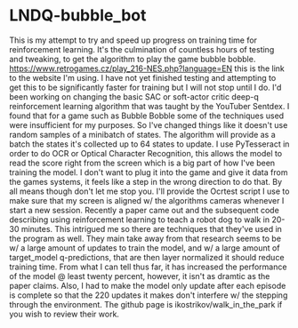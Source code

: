 # LNDQ-bubble_bot
This is my attempt to try and speed up progress on training time for reinforcement learning. It's the culmination of countless hours of testing and tweaking, to get the algorithm to play the game bubble bobble. https://www.retrogames.cz/play_216-NES.php?language=EN this is the link to the website I'm using. I have not yet finished testing and attempting to get this to be significantly faster for training but I will not stop until I do.
I'd been working on changing the basic SAC or soft-actor critic deep-q reinforcement learning algorithm that was taught by the YouTuber Sentdex. I found that for a game such as Bubble Bobble some of the techniques used were insufficient for my purposes. So I've changed things like it doesn't use random samples of a minibatch of states. The algorithm will provide as a batch the states it's collected up to 64 states to update. I use PyTesseract in order to do OCR or Optical Character Recognition, this allows the model to read the score right from the screen which is a big part of how I've been training the model. I don't want to plug it into the game and give it data from the games systems, it feels like a step in the wrong direction to do that. By all means though don't let me stop you. I'll provide the Ocrtest script I use to make sure that my screen is aligned w/ the algorithms cameras whenever I start a new session.
Recently a paper came out and the subsequent code describing using reinforcement learning to teach a robot dog to walk in 20-30 minutes. This intrigued me so there are techniques that they've used in the program as well. They main take away from that research seems to be w/ a large amount of updates to train the model, and w/ a large amount of target_model q-predictions, that are then layer normalized it should reduce training time.
From what I can tell thus far, it has increased the performance of the model @ least twenty percent, however, it isn't as dramtic as the paper claims. Also, I had to make the model only update after each episode is complete so that the 220 updates it makes don't interfere w/ the stepping through the environment.
The github page is ikostrikov/walk_in_the_park if you wish to review their work.

